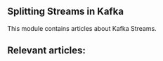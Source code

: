 ## Splitting Streams in Kafka

This module contains articles about Kafka Streams.

## Relevant articles:


